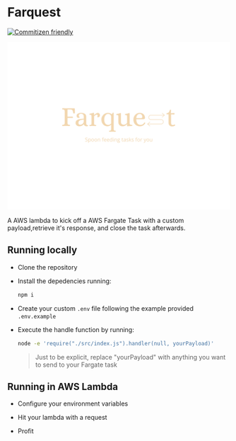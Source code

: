 # Farquest

[![Commitizen friendly](https://img.shields.io/badge/commitizen-friendly-brightgreen.svg)](http://commitizen.github.io/cz-cli/)

![Logo](src/logo.svg)

A AWS lambda to kick off a AWS Fargate Task with a custom payload,retrieve it's response, and close the task afterwards.

## Running locally

- Clone the repository

- Install the depedencies running:
  
  ```bash
  npm i
  ```

- Create your custom `.env` file following the example provided `.env.example`

- Execute the handle function by running:

    ```bash
    node -e 'require("./src/index.js").handler(null, yourPayload)'
    ```

    > Just to be explicit, replace "yourPayload" with anything you want to send to your Fargate task

## Running in AWS Lambda

- Configure your environment variables

- Hit your lambda with a request

- Profit

